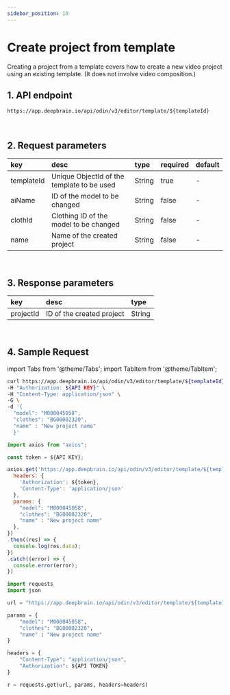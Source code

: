 ```yaml
---
sidebar_position: 10
---
```


# Create project from template
Creating a project from a template covers how to create a new video project using an existing template. (It does not involve video composition.)
<br/>

## 1. API endpoint
```http
https://app.deepbrain.io/api/odin/v3/editor/template/${templateId}
```
<br/>

## 2. Request parameters
|key|desc|type|required|default|
|:---|:---|:---|:---|:---|
|templateId|Unique ObjectId of the template to be used|String|true|-|
|aiName|ID of the model to be changed|String|false|-|
|clothId|Clothing ID of the model to be changed|String|false|-|
|name|Name of the created project|String|false|-|
<br/>

## 3. Response parameters
|key|desc|type|
|:---|:---|:---|
|projectId|ID of the created project|String|
<br/>

## 4. Sample Request
import Tabs from '@theme/Tabs';
import TabItem from '@theme/TabItem';

<Tabs>
<TabItem value="curl" label="cURL">

```bash
curl https://app.deepbrain.io/api/odin/v3/editor/template/${templateId} \
-H "Authorization: ${API KEY}" \
-H "Content-Type: application/json" \
-G \
-d '{ 
  "model": "M000045058", 
  "clothes": "BG00002320",
  "name" : "New project name" 
  }'
```

</TabItem>
<TabItem value="js" label="Node.js">

```js
import axios from "axios";

const token = ${API KEY};

axios.get('https://app.deepbrain.io/api/odin/v3/editor/template/${templateId}', {
  headers: {
    'Authorization': ${token},
    'Content-Type': 'application/json'
  },
  params: {
    "model": "M000045058", 
    "clothes": "BG00002320",
    "name" : "New project name" 
  },
})
.then((res) => {
  console.log(res.data);
})
.catch((error) => {
  console.error(error);
})
```

</TabItem>
<TabItem value="py" label="Python">

```py
import requests
import json

url = "https://app.deepbrain.io/api/odin/v3/editor/template/${templateId}"

params = {
    "model": "M000045058", 
    "clothes": "BG00002320",
    "name" : "New project name" 
}

headers = {
    "Content-Type": "application/json",
    "Authorization": ${API TOKEN}
}

r = requests.get(url, params, headers=headers)
```

</TabItem>
</Tabs>
